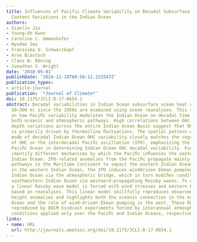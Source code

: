 ```yaml
---
title: Influences of Pacific Climate Variability on Decadal Subsurface Ocean Heat
  Content Variations in the Indian Ocean
authors:
- Xiaolin Jin
- Young-Oh Kwon
- Caroline C. Ummenhofer
- Hyodae Seo
- Franziska U. Schwarzkopf
- Arne Biastoch
- Claus W. Böning
- Jonathon S. Wright
date: '2018-05-01'
publishDate: '2024-12-18T08:56:11.233547Z'
publication_types:
- article-journal
publication: '*Journal of Climate*'
doi: 10.1175/JCLI-D-17-0654.1
abstract: Decadal variabilities in Indian Ocean subsurface ocean heat content (OHC;
  50–300 m) since the 1950s are examined using ocean reanalyses. This study elaborates
  on how Paciﬁc variability modulates the Indian Ocean on decadal time scales through
  both oceanic and atmospheric pathways. High correlations between OHC and thermocline
  depth variations across the entire Indian Ocean Basin suggest that OHC variability
  is primarily driven by thermocline ﬂuctuations. The spatial pattern of the leading
  mode of decadal Indian Ocean OHC variability closely matches the regression pattern
  of OHC on the interdecadal Paciﬁc oscillation (IPO), emphasizing the role of the
  Paciﬁc Ocean in determining Indian Ocean OHC decadal variability. Further analyses
  identify different mechanisms by which the Paciﬁc inﬂuences the eastern and western
  Indian Ocean. IPO-related anomalies from the Paciﬁc propagate mainly through oceanic
  pathways in the Maritime Continent to impact the eastern Indian Ocean. By contrast,
  in the western Indian Ocean, the IPO induces winddriven Ekman pumping in the central
  Indian Ocean via the atmospheric bridge, which in turn modiﬁes conditions in the
  southwestern Indian Ocean via westward-propagating Rossby waves. To conﬁrm this,
  a linear Rossby wave model is forced with wind stresses and eastern boundary conditions
  based on reanalyses. This linear model skillfully reproduces observed sea surface
  height anomalies and highlights both the oceanic connection in the eastern Indian
  Ocean and the role of wind-driven Ekman pumping in the west. These ﬁndings are also
  reproduced by OGCM hindcast experiments forced by interannual atmospheric boundary
  conditions applied only over the Paciﬁc and Indian Oceans, respectively.
links:
- name: URL
  url: http://journals.ametsoc.org/doi/10.1175/JCLI-D-17-0654.1
---
```

